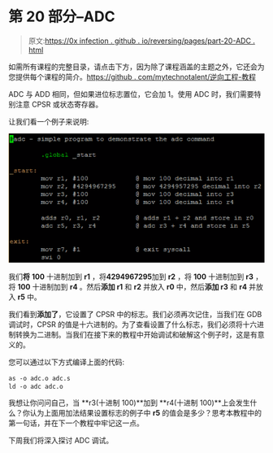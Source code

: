 # 第 20 部分–ADC

> 原文:[https://0x infection . github . io/reversing/pages/part-20-ADC . html](https://0xinfection.github.io/reversing/pages/part-20-adc.html)

如需所有课程的完整目录，请点击下方，因为除了课程涵盖的主题之外，它还会为您提供每个课程的简介。[https://github . com/mytechnotalent/逆向工程-教程](https://github.com/mytechnotalent/Reverse-Engineering-Tutorial)

ADC 与 ADD 相同，但如果进位标志置位，它会加 1。使用 ADC 时，我们需要特别注意 CPSR 或状态寄存器。

让我们看一个例子来说明:

![](img/02e0af01fa04635bfc00c4d1e1b3152f.png)

我们**将** **100** 十进制加到 **r1** ，将**4294967295**加到 **r2** ，将 **100** 十进制加到 **r3** ，将 **100** 十进制加到 **r4** 。然后**添加 r1** 和 **r2** 并放入 **r0** 中，然后**添加 r3** 和 **r4** 并放入 **r5** 中。

我们看到**添加了**，它设置了 CPSR 中的标志。我们必须再次记住，当我们在 GDB 调试时，CPSR 的值是十六进制的。为了查看设置了什么标志，我们必须将十六进制转换为二进制。当我们在接下来的教程中开始调试和破解这个例子时，这是有意义的。

您可以通过以下方式编译上面的代码:

```
as -o adc.o adc.s
ld -o adc adc.o

```

我想让你问问自己，当 **r3(十进制 100)**加到 **r4(十进制 100)**上会发生什么？你认为上面用加法结果设置标志的例子中 **r5** 的值会是多少？思考本教程中的第一句话，并在下一个教程中牢记这一点。

下周我们将深入探讨 ADC 调试。
